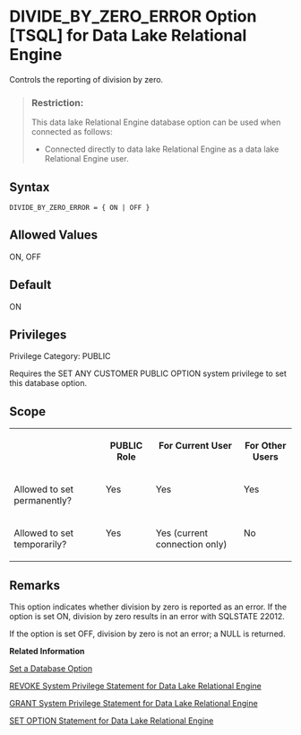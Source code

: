 <!-- loioa635546284f210159002ca96cf0d6d00 -->

# DIVIDE\_BY\_ZERO\_ERROR Option \[TSQL\] for Data Lake Relational Engine

Controls the reporting of division by zero.



> ### Restriction:  
> This data lake Relational Engine database option can be used when connected as follows:
> 
> -   Connected directly to data lake Relational Engine as a data lake Relational Engine user.



<a name="loioa635546284f210159002ca96cf0d6d00__section_elp_w13_3rb"/>

## Syntax

```
DIVIDE_BY_ZERO_ERROR = { ON | OFF }
```



<a name="loioa635546284f210159002ca96cf0d6d00__iq_refso_516"/>

## Allowed Values

ON, OFF



<a name="loioa635546284f210159002ca96cf0d6d00__iq_refso_517"/>

## Default

ON



<a name="loioa635546284f210159002ca96cf0d6d00__section_k3c_gxb_3qb"/>

## Privileges

Privilege Category: PUBLIC

Requires the SET ANY CUSTOMER PUBLIC OPTION system privilege to set this database option.



<a name="loioa635546284f210159002ca96cf0d6d00__iq_refso_518"/>

## Scope


<table>
<tr>
<th valign="top">

 



</th>
<th valign="top">

PUBLIC Role



</th>
<th valign="top">

For Current User



</th>
<th valign="top">

For Other Users



</th>
</tr>
<tr>
<td valign="top">

Allowed to set permanently?



</td>
<td valign="top">

Yes



</td>
<td valign="top">

Yes



</td>
<td valign="top">

Yes



</td>
</tr>
<tr>
<td valign="top">

Allowed to set temporarily?



</td>
<td valign="top">

Yes



</td>
<td valign="top">

Yes \(current connection only\)



</td>
<td valign="top">

No



</td>
</tr>
</table>



## Remarks

This option indicates whether division by zero is reported as an error. If the option is set ON, division by zero results in an error with SQLSTATE 22012.

If the option is set OFF, division by zero is not an error; a NULL is returned.

**Related Information**  


[Set a Database Option](set-a-database-option-0dcb893.md "You set options with the SET OPTION statement.")

[REVOKE System Privilege Statement for Data Lake Relational Engine](../080-sql-statements/revoke-system-privilege-statement-for-data-lake-relational-engine-a3eadda.md "Removes specific system privileges from specific users and the right to administer the privilege.")

[GRANT System Privilege Statement for Data Lake Relational Engine](../080-sql-statements/grant-system-privilege-statement-for-data-lake-relational-engine-a3dfcb0.md "Grants specific system privileges to users or roles, with or without administrative rights.")

[SET OPTION Statement for Data Lake Relational Engine](../080-sql-statements/set-option-statement-for-data-lake-relational-engine-a625da7.md "Changes options that affect the behavior of the database and its compatibility with Transact-SQL. Setting the value of an option can change the behavior for all users or an individual user, in either a temporary or permanent scope.")

